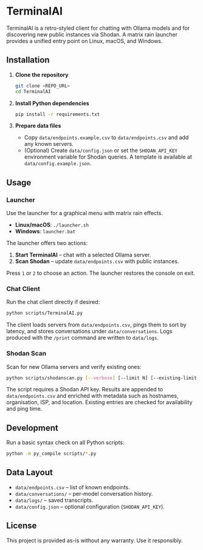 # TerminalAI

TerminalAI is a retro-styled client for chatting with Ollama models and for discovering new public instances via Shodan. A matrix rain launcher provides a unified entry point on Linux, macOS, and Windows.

## Installation

1. **Clone the repository**

   ```bash
   git clone <REPO_URL>
   cd TerminalAI
   ```

2. **Install Python dependencies**

   ```bash
   pip install -r requirements.txt
   ```

3. **Prepare data files**
   - Copy `data/endpoints.example.csv` to `data/endpoints.csv` and add any known servers.
   - (Optional) Create `data/config.json` or set the `SHODAN_API_KEY` environment variable for Shodan queries. A template is available at `data/config.example.json`.

## Usage

### Launcher

Use the launcher for a graphical menu with matrix rain effects.

- **Linux/macOS**: `./launcher.sh`
- **Windows**: `launcher.bat`

The launcher offers two actions:

1. **Start TerminalAI** – chat with a selected Ollama server.
2. **Scan Shodan** – update `data/endpoints.csv` with public instances.

Press `1` or `2` to choose an action. The launcher restores the console on exit.

### Chat Client

Run the chat client directly if desired:

```bash
python scripts/TerminalAI.py
```

The client loads servers from `data/endpoints.csv`, pings them to sort by latency, and stores conversations under `data/conversations`. Logs produced with the `/print` command are written to `data/logs`.

### Shodan Scan

Scan for new Ollama servers and verify existing ones:

```bash
python scripts/shodanscan.py [--verbose] [--limit N] [--existing-limit N]
```

The script requires a Shodan API key. Results are appended to `data/endpoints.csv` and enriched with metadata such as hostnames, organisation, ISP, and location. Existing entries are checked for availability and ping time.

## Development

Run a basic syntax check on all Python scripts:

```bash
python -m py_compile scripts/*.py
```

## Data Layout

- `data/endpoints.csv` – list of known endpoints.
- `data/conversations/` – per-model conversation history.
- `data/logs/` – saved transcripts.
- `data/config.json` – optional configuration (`SHODAN_API_KEY`).

## License

This project is provided as-is without any warranty. Use it responsibly.
